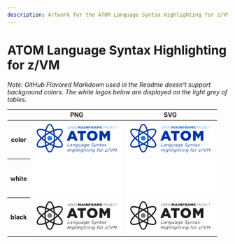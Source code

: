 ```yaml
---
description: Artwork for the ATOM Language Syntax Highlighting for z/VM project
---
```


# ATOM Language Syntax Highlighting for z/VM

*Note: GitHub Flavored Markdown used in the Readme doesn't support background colors. The white logos below are displayed on the light grey of tables.*

<table class="logos-table">
	<thead>
		<tr>
			<th></th>
			<th>PNG</th>
			<th>SVG</th>
		</tr>
	</thead>	
    <tbody>
		<tr>
			<th>color</th>
			<td><a href="color/atom-color.png" download><img src="color/atom-color.png" width="200"></a></td>
			<td><a href="color/atom-color.svg" download><img src="color/atom-color.svg" width="200"></a></td>
		</tr>
		<tr>
			<th>white</th>
			<td><a href="white/atom-white.png" download><img src="white/atom-white.png" width="200"></a></td>
			<td><a href="white/atom-white.svg" download><img src="white/atom-white.svg" width="200"></a></td>
		</tr>
		<tr>
			<th>black</th>
			<td><a href="black/atom-black.png" download><img src="black/atom-black.png" width="200"></a></td>
			<td><a href="black/atom-black.svg" download><img src="black/atom-black.svg" width="200"></a></td>
		</tr>
	</tbody>	
</table>




